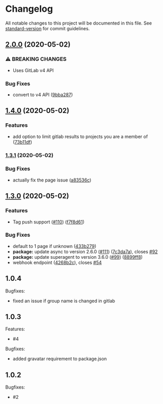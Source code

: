 # Changelog

All notable changes to this project will be documented in this file. See [standard-version](https://github.com/conventional-changelog/standard-version) for commit guidelines.

## [2.0.0](https://github.com/Strider-CD/strider-gitlab/compare/v1.4.0...v2.0.0) (2020-05-02)


### ⚠ BREAKING CHANGES

* Uses GitLab v4 API

### Bug Fixes

* convert to v4 API ([9bba287](https://github.com/Strider-CD/strider-gitlab/commit/9bba287c66f22fdaeffc55a8f346eee5047f8628))

## [1.4.0](https://github.com/Strider-CD/strider-gitlab/compare/v1.3.1...v1.4.0) (2020-05-02)


### Features

* add option to limit gitlab results to projects you are a member of ([73b11df](https://github.com/Strider-CD/strider-gitlab/commit/73b11df43ea8a4d8491d02d9829f7bde6ca3a7ee))

### [1.3.1](https://github.com/Strider-CD/strider-gitlab/compare/v1.3.0...v1.3.1) (2020-05-02)


### Bug Fixes

* actually fix the page issue ([a83536c](https://github.com/Strider-CD/strider-gitlab/commit/a83536c6c60155880658cf20c40254d36cff63fd))

## [1.3.0](https://github.com/Strider-CD/strider-gitlab/compare/v1.2.2...v1.3.0) (2020-05-02)


### Features

* Tag push support ([#110](https://github.com/Strider-CD/strider-gitlab/issues/110)) ([f7f8d61](https://github.com/Strider-CD/strider-gitlab/commit/f7f8d618fe0cc26305e4adc297dde9d01f0d29fc))


### Bug Fixes

* default to 1 page if unknown ([433b279](https://github.com/Strider-CD/strider-gitlab/commit/433b279725e6240d2d161cfce5e077446a855731))
* **package:** update async to version 2.6.0 ([#111](https://github.com/Strider-CD/strider-gitlab/issues/111)) ([7c3da7a](https://github.com/Strider-CD/strider-gitlab/commit/7c3da7a8bfd1acc2d6ea439bd0d9b769a68faf3c)), closes [#92](https://github.com/Strider-CD/strider-gitlab/issues/92)
* **package:** update superagent to version 3.6.0 ([#99](https://github.com/Strider-CD/strider-gitlab/issues/99)) ([8899ff8](https://github.com/Strider-CD/strider-gitlab/commit/8899ff866e751afb1ad900a14ca6eb897a6682a0))
* webhook endpoint ([4268b2c](https://github.com/Strider-CD/strider-gitlab/commit/4268b2cc31311276a01cf8fd9e1f0050ecca13a7)), closes [#54](https://github.com/Strider-CD/strider-gitlab/issues/54)

## 1.0.4

Bugfixes:

  - fixed an issue if group name is changed in gitlab

## 1.0.3

Features:

  - #4

Bugfixes:

  - added gravatar requirement to package.json

## 1.0.2

Bugfixes:

  - #2
